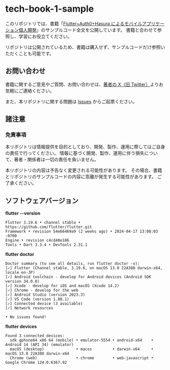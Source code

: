 # tech-book-1-sample

このリポジトリでは、書籍「[Flutter+Auth0+Hasura によるモバイルアプリケーション個人開発](https://techbookfest.org/product/cdy0UrzujcbwHbkPchDkmU)」のサンプルコード全文を公開しています。
書籍と合わせて参照し、学習にお役立てください。

リポジトリは公開されているため、書籍は購入せず、サンプルコードだけ参照いただくことも可能です。

## お問い合わせ

書籍に関するご意見やご質問、お問い合わせは、[著者の X（旧 Twitter）](https://x.com/konnyaku256)よりお気軽にご連絡ください。

また、本リポジトリに関する問題は [Issues](https://github.com/konnyaku256/tech-book-1/issues) からご起票ください。

## 諸注意

### 免責事項

本リポジトリは情報提供を目的としており、開発、製作、運用に際してはご自身の責任で行ってください。
情報に基づく開発、製作、運用に伴う損失について、著者・関係者は一切の責任を負いません。

本リポジトリの内容は予告なく変更される可能性があります。
その場合、書籍とリポジトリのサンプルコードの内容に乖離が発生する可能性があります。
ご了承ください。

## ソフトウェアバージョン

**flutter --version**

```
Flutter 3.19.6 • channel stable • https://github.com/flutter/flutter.git
Framework • revision 54e66469a9 (2 weeks ago) • 2024-04-17 13:08:03 -0700
Engine • revision c4cd48e186
Tools • Dart 3.3.4 • DevTools 2.31.1
```

**flutter doctor**

```
Doctor summary (to see all details, run flutter doctor -v):
[✓] Flutter (Channel stable, 3.19.6, on macOS 13.0 22A380 darwin-x64, locale en-JP)
[✓] Android toolchain - develop for Android devices (Android SDK version 34.0.0)
[✓] Xcode - develop for iOS and macOS (Xcode 14.2)
[✓] Chrome - develop for the web
[✓] Android Studio (version 2023.3)
[✓] VS Code (version 1.88.1)
[✓] Connected device (3 available)
[✓] Network resources

• No issues found!
```

**flutter devices**

```
Found 3 connected devices:
  sdk gphone64 x86 64 (mobile) • emulator-5554 • android-x64    • Android 14 (API 34) (emulator)
  macOS (desktop)              • macos         • darwin-x64     • macOS 13.0 22A380 darwin-x64
  Chrome (web)                 • chrome        • web-javascript • Google Chrome 124.0.6367.92
```
